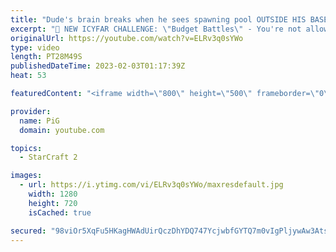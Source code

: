 ```yaml
---
title: "Dude's brain breaks when he sees spawning pool OUTSIDE HIS BASE | ICYFAR \"Proxy Everything\" - SC2"
excerpt: "🤯 NEW ICYFAR CHALLENGE: \"Budget Battles\" - You're not allowed to go past 40 workers MAX. Send submissions to eonblu95@gmail.com as attachment AND only ICYFAR as the subject. Max 1 replay per person. Latest submission is on the 28th February  🤯 In this month’s episode of I Cast Your Freakin Awesome"
originalUrl: https://youtube.com/watch?v=ELRv3q0sYWo
type: video
length: PT28M49S
publishedDateTime: 2023-02-03T01:17:39Z
heat: 53

featuredContent: "<iframe width=\"800\" height=\"500\" frameborder=\"0\" src=\"https://www.youtube.com/embed/ELRv3q0sYWo\" allow=\"accelerometer; autoplay; encrypted-media; gyroscope; picture-in-picture\" allowfullscreen></iframe>"

provider:
  name: PiG
  domain: youtube.com

topics:
  - StarCraft 2

images:
  - url: https://i.ytimg.com/vi/ELRv3q0sYWo/maxresdefault.jpg
    width: 1280
    height: 720
    isCached: true

secured: "98viOr5XqFu5HKagHWAdUirQczDhYDQ747YcjwbfGYTQ7m0vIgPljywAw3AtsCBXdLwmviIM9Aboe1dmkedK/+dUTNWvpkEd8e9zCOWWvZzMoBl43rcF7bCts2ewr53CjNQkBQShD85ubYzNSmnIKSYN6dE+iW69oMzQk8xFZFuVaSCVIkJHEI8KTKnSyfP+R2Jl/y64Tgfr5V998wJk5eUywKsiLaOpJs55kwcUZERU5ZLQ9/LAfgeUCFuorTGDdRZFco8C8YFyF4YiFl0xvaRrWdPcf/seod9DHuyGPUg3JU2GAELWtdO9RmxtvyMxM5WoJAVLFfJ9BzK3vGYxF4K0K93GPf/x+KJ0YbiU2WwRvOp0yEqVZQmGYifJlXx0zSpqey4cZfjq4LiBS0WzM3W1/uHDS/TwfPvIXwvH1Ac=;M2PAW2eRAMXOOHDqGVthwA=="
---
```



